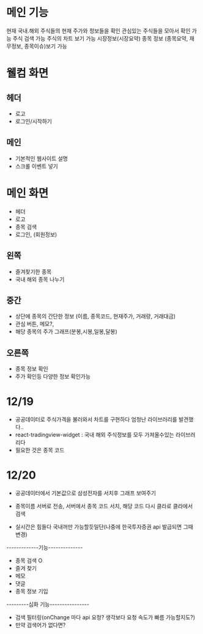 # 메인 기능

현재 국내.해외 주식들의 현재 주가와 정보들을 확인
관심있는 주식들을 모아서 확인 가능
주식 검색 가능
주식의 차트 보기 가능
시장정보(시장요약)
종목 정보 (종목요약, 재무정보, 종목이슈)보기 가능

# 웰컴 화면

## 헤더

- 로고
- 로그인/시작하기

## 메인

- 기본적인 웹사이트 설명
- 스크롤 이벤트 넣기

# 메인 화면

- 헤더
- 로고
- 종목 검색
- 로그인, (회원정보)

## 왼쪽

- 즐겨찾기한 종목
- 국내 해외 종목 나누기

## 중간

- 상단에 종목의 간단한 정보 (이름, 종목코드, 현재주가, 거래량, 거래대금)
- 관심 버튼, 메모?,
- 해당 종목의 주가 그래프(분봉,시봉,일봉,달봉)

## 오른쪽

- 종목 정보 확인
- 주가 확인등 다양한 정보 확인가능

# 12/19

- 공공데이터로 주식가격을 불러와서 차트를 구현하다 엄청난 라이브러리를 발견했다..
- react-tradingview-widget : 국내 해외 주식정보를 모두 가져올수있는 라이브러리다
- 필요한 것은 종목 코드

# 12/20

- 공공데이터에서 기본값으로 삼성전자를 서치후 그래프 보여주기

- 종목이름 서버로 전송, 서버에서 종목 코드 서치, 해당 코드 다시 클라로 클라에서 검색

- 실시간은 힘들다 국내꺼만 가능할듯일단(나중에 한국투자증권 api 발급되면 그때 변경)

-------------기능--------------

- 종목 검색 O
- 즐겨 찾기
- 메모
- 댓글
- 종목 정보 기입

---------심화 기능----------------

- 검색 필터링(onChange 마다 api 요청? 생각보다 요청 속도가 빠름 가능할지도?)
- 만약 검색어가 없다면?
